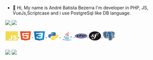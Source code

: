 - 👋 Hi, My name is André Batista Bezerra
I'm developer in PHP, JS, VueJs,Scriptcase and i use PostgreSql like DB language.

<div>
  <a href = "https://github.com/andrebbezerra">
  <img height="180em" src="https://github-readme-stats.vercel.app/api?username=andrebbezerra&show_icons=true&theme=dracula&include_all_commits=true&count_private=true"/>
  <img height="180em" src="https://github-readme-stats.vercel.app/api/top-langs/?username=andrebbezerra&layout=compact&langs_count=16&theme=dracula"/>
</div>

<div style="display: inline_block"><br>
<img align="center" alt="Andre-Js" height="30" width="40" src="https://raw.githubusercontent.com/devicons/devicon/master/icons/javascript/javascript-plain.svg">
<img align="center" alt="Andre-Js" height="30" width="40" src="https://raw.githubusercontent.com/devicons/devicon/master/icons/html5/html5-original.svg">
<img align="center" alt="Andre-Js" height="30" width="40" src="https://raw.githubusercontent.com/devicons/devicon/master/icons/css3/css3-original.svg">
<img align="center" alt="Andre-Js" height="30" width="40" src="https://raw.githubusercontent.com/devicons/devicon/master/icons/python/python-original.svg">
<img align="center" alt="Andre-Js" height="30" width="40" src="https://raw.githubusercontent.com/devicons/devicon/master/icons/java/java-original.svg">
<img align="center" alt="Andre-Js" height="30" width="40" src="https://raw.githubusercontent.com/devicons/devicon/master/icons/php/php-original.svg">
<img align="center" alt="Andre-Js" height="30" width="40" src="https://raw.githubusercontent.com/devicons/devicon/master/icons/symfony/symfony-original.svg">
<img align="center" alt="Andre-Js" height="30" width="40" src="https://raw.githubusercontent.com/devicons/devicon/master/icons/postgresql/postgresql-original.svg">
</div>

##

<div>
<a href="https://www.youtube.com/channel/UCk2Yi-umH--ZtGLIj6iXyww" target="_blank"><img src="https://img.shields.io/badge/Youtube-FF000?style=for-the-badge&logo=youtube&logoColor=white" target"_blank"></a>
<a href="https://instagram/andrebbezerra" target="_blank"><img src="https://img.shields.io/badge/Instagram-E4405F?style=for-the-badge&logo=instagram&logoColor=white" target"_blank"></a>

</div>

